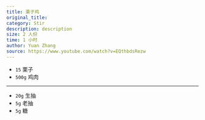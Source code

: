 ```yaml
---
title: 栗子鸡
original_title: 
category: Stir
description: description
size: 2 人份
time: 1 小时 
author: Yuan Zhang
source: https://www.youtube.com/watch?v=EQthbdsRezw
---
```


* `15` 栗子
* `500g` 鸡肉

---

* `20g` 生抽
* `5g` 老抽
* `5g` 糖

